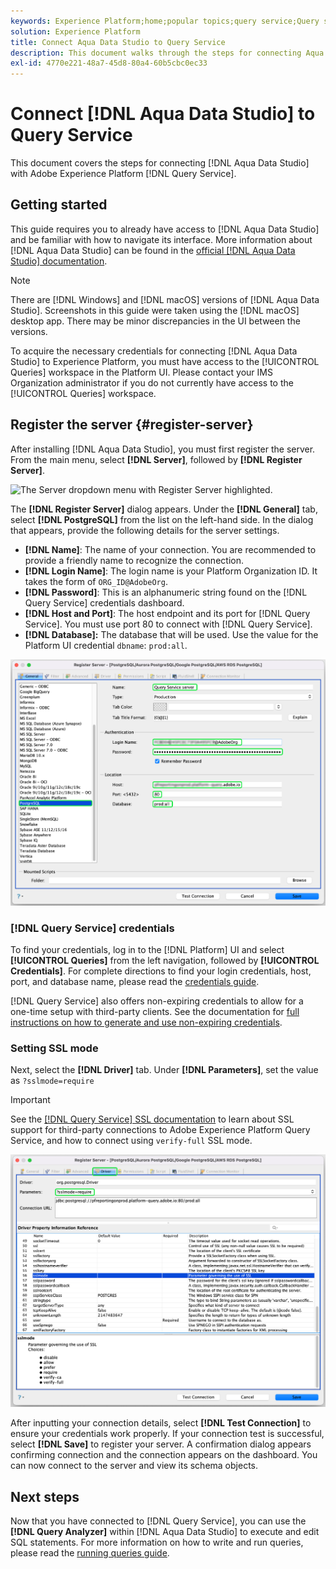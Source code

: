 ```yaml
---
keywords: Experience Platform;home;popular topics;query service;Query service;Aqua Data Studio;Aqua data studio;connect to query service;
solution: Experience Platform
title: Connect Aqua Data Studio to Query Service
description: This document walks through the steps for connecting Aqua Data Studio with Adobe Experience Platform Query Service.
exl-id: 4770e221-48a7-45d8-80a4-60b5cbc0ec33
---
```

# Connect [!DNL Aqua Data Studio] to Query Service

This document covers the steps for connecting [!DNL Aqua Data Studio] with Adobe Experience Platform [!DNL Query Service].

## Getting started

This guide requires you to already have access to [!DNL Aqua Data Studio] and be familiar with how to navigate its interface. More information about [!DNL Aqua Data Studio] can be found in the [official [!DNL Aqua Data Studio] documentation](https://www.aquaclusters.com/app/home/project/public/aquadatastudio/wikibook/Documentation21.1/page/0/Aqua-Data-Studio-21-1).

>[!NOTE]
>
>There are [!DNL Windows] and [!DNL macOS] versions of [!DNL Aqua Data Studio]. Screenshots in this guide were taken using the [!DNL macOS] desktop app. There may be minor discrepancies in the UI between the versions.

To acquire the necessary credentials for connecting [!DNL Aqua Data Studio] to Experience Platform, you must have access to the [!UICONTROL Queries] workspace in the Platform UI. Please contact your IMS Organization administrator if you do not currently have access to the [!UICONTROL Queries] workspace. 

## Register the server {#register-server}

After installing [!DNL Aqua Data Studio], you must first register the server. From the main menu, select **[!DNL Server]**, followed by **[!DNL Register Server]**.

![The Server dropdown menu with Register Server highlighted.](../images/clients/aqua-data-studio/register-server.png)

The **[!DNL Register Server]** dialog appears. Under the **[!DNL General]** tab, select **[!DNL PostgreSQL]** from the list on the left-hand side. In the dialog that appears, provide the following details for the server settings.

- **[!DNL Name]**: The name of your connection. You are recommended to provide a friendly name to recognize the connection.
- **[!DNL Login Name]**: The login name is your Platform Organization ID. It takes the form of `ORG_ID@AdobeOrg`.
- **[!DNL Password]**: This is an alphanumeric string found on the [!DNL Query Service] credentials dashboard.
- **[!DNL Host and Port]**: The host endpoint and its port for [!DNL Query Service]. You must use port 80 to connect with [!DNL Query Service].
- **[!DNL Database]:** The database that will be used. Use the value for the Platform UI credential `dbname`: `prod:all`.

![The [!DNL Aqua Data Studio] General tab with the required input fields highlighted.](../images/clients/aqua-data-studio/register-server-general-tab.png)

### [!DNL Query Service] credentials

To find your credentials, log in to the [!DNL Platform] UI and select **[!UICONTROL Queries]** from the left navigation, followed by **[!UICONTROL Credentials]**. For complete directions to find your login credentials, host, port, and database name, please read the [credentials guide](../ui/credentials.md).

[!DNL Query Service] also offers non-expiring credentials to allow for a one-time setup with third-party clients. See the documentation for [full instructions on how to generate and use non-expiring credentials](../ui/credentials.md#non-expiring-credentials).

### Setting SSL mode

Next, select the **[!DNL Driver]** tab. Under **[!DNL Parameters]**, set the value as `?sslmode=require`

>[!IMPORTANT]
>
>See the [[!DNL Query Service] SSL documentation](./ssl-modes.md) to learn about SSL support for third-party connections to Adobe Experience Platform Query Service, and how to connect using `verify-full` SSL mode.

![The [!DNL Aqua Data Studio] Driver tab with the Parameters field highlighted.](../images/clients/aqua-data-studio/register-server-driver-tab.png)

After inputting your connection details, select **[!DNL Test Connection]** to ensure your credentials work properly. If your connection test is successful, select **[!DNL Save]** to register your server. A confirmation dialog appears confirming connection and the connection appears on the dashboard. You can now connect to the server and view its schema objects.

## Next steps

Now that you have connected to [!DNL Query Service], you can use the **[!DNL Query Analyzer]** within [!DNL Aqua Data Studio] to execute and edit SQL statements. For more information on how to write and run queries, please read the [running queries guide](../best-practices/writing-queries.md).

